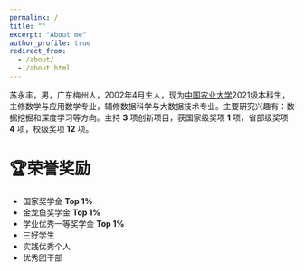 ```yaml
---
permalink: /
title: ""
excerpt: "About me"
author_profile: true
redirect_from: 
  - /about/
  - /about.html
---
```


苏永丰，男，广东梅州人，2002年4月生人，现为[中国农业大学](https://www.cau.edu.cn/)2021级本科生，主修数学与应用数学专业，辅修数据科学与大数据技术专业。主要研究兴趣有：数据挖掘和深度学习等方向。主持 **3** 项创新项目，获国家级奖项 **1** 项，省部级奖项 **4** 项，校级奖项 **12** 项。

# 🏆荣誉奖励
* 国家奖学金    **Top 1%**    
* 金龙鱼奖学金   **Top 1%**     
* 学业优秀一等奖学金  **Top 1%**  
* 三好学生  
* 实践优秀个人 
* 优秀团干部 

